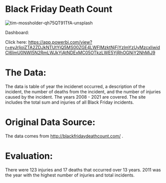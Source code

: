 # Black Friday Death Count


![tim-mossholder-qh75QT91TfA-unsplash](https://user-images.githubusercontent.com/23224784/229323391-9d5a0d7f-cc12-4e8f-9d54-8d52f825a738.jpg)



Dashboard:

Click here: https://app.powerbi.com/view?r=eyJrIjoiZTA2ZDJkNTUtYjQ5MS00ZGE4LWFlMzktNjFjYzlmYzUyMzcxIiwidCI6ImU0NWI5N2RmLWJkYjAtNDExMC05OTkzLWE5YjRhOGNjY2NhMiJ9


# The Data: 

The data is table of year the incidenet occurred, a description of the incident, the number of deaths from the incident, and the number of injuries caused by the incident. The years 2008 - 2021 are covered. The site includes the total sum and injuries of all Black Friday incidents. 


# Original Data Source: 

The data comes from http://blackfridaydeathcount.com/ . 

# Evaluation: 

There were 123 injuries and 17 deaths that occurred over 13 years. 2011 was the year with the highest number of injuries and total incidents. 
